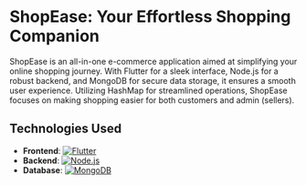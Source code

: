 # ShopEase: Your Effortless Shopping Companion

ShopEase is an all-in-one e-commerce application aimed at simplifying your online shopping journey. With Flutter for a sleek interface, Node.js for a robust backend, and MongoDB for secure data storage, it ensures a smooth user experience. Utilizing HashMap for streamlined operations, ShopEase focuses on making shopping easier for both customers and admin (sellers).

## Technologies Used

- **Frontend**:
  [![Flutter](https://img.shields.io/badge/Flutter-02569B?style=flat-square&logo=flutter&logoColor=white)](https://flutter.dev/)
- **Backend**:
  [![Node.js](https://img.shields.io/badge/Node.js-43853D?style=flat-square&logo=node.js&logoColor=white)](https://nodejs.org/)
- **Database**:
  [![MongoDB](https://img.shields.io/badge/MongoDB-4EA94B?style=flat-square&logo=mongodb&logoColor=white)](https://www.mongodb.com/)
